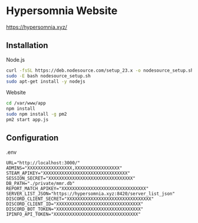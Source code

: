 # Hypersomnia Website
https://hypersomnia.xyz/

## Installation
Node.js
```bash
curl -fsSL https://deb.nodesource.com/setup_23.x -o nodesource_setup.sh
sudo -E bash nodesource_setup.sh
sudo apt-get install -y nodejs
```

Website
```bash
cd /var/www/app
npm install
sudo npm install -g pm2
pm2 start app.js
```

## Configuration
.env
```env
URL="http://localhost:3000/"
ADMINS="XXXXXXXXXXXXXXXXX,XXXXXXXXXXXXXXXXX"
STEAM_APIKEY="XXXXXXXXXXXXXXXXXXXXXXXXXXXXXXXX"
SESSION_SECRET="XXXXXXXXXXXXXXXXXXXXXXXXXXXXXXXX"
DB_PATH="./private/mmr.db"
REPORT_MATCH_APIKEY="XXXXXXXXXXXXXXXXXXXXXXXXXXXXXXXX"
SERVER_LIST_JSON="https://hypersomnia.xyz:8420/server_list_json"
DISCORD_CLIENT_SECRET="XXXXXXXXXXXXXXXXXXXXXXXXXXXXXXXX"
DISCORD_CLIENT_ID="XXXXXXXXXXXXXXXXXXXXXXXXXXXXXXXX"
DISCORD_BOT_TOKEN="XXXXXXXXXXXXXXXXXXXXXXXXXXXXXXXX"
IPINFO_API_TOKEN="XXXXXXXXXXXXXXXXXXXXXXXXXXXXXXXX"
```
